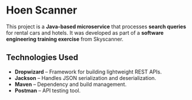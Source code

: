 # Hoen Scanner
This project is a **Java-based microservice** that processes **search queries** for rental cars and hotels. It was developed as part of a **software engineering training exercise** from Skyscanner.

## Technologies Used
- **Dropwizard** – Framework for building lightweight REST APIs.
- **Jackson** – Handles JSON serialization and deserialization.
- **Maven** – Dependency and build management.
- **Postman** – API testing tool.

